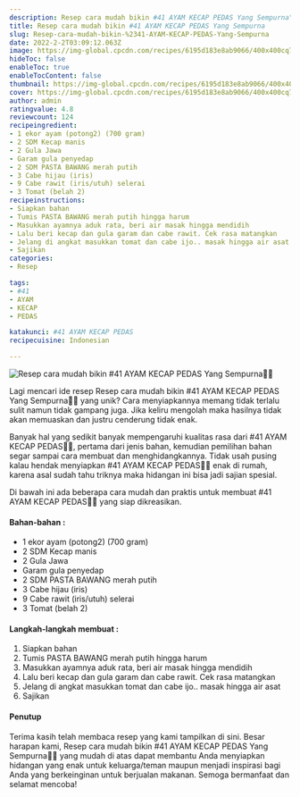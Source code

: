 ```yaml
---
description: Resep cara mudah bikin #41 AYAM KECAP PEDAS Yang Sempurna"
title: Resep cara mudah bikin #41 AYAM KECAP PEDAS Yang Sempurna
slug: Resep-cara-mudah-bikin-%2341-AYAM-KECAP-PEDAS-Yang-Sempurna
date: 2022-2-2T03:09:12.063Z
image: https://img-global.cpcdn.com/recipes/6195d183e8ab9066/400x400cq70/photo.jpg
hideToc: false
enableToc: true
enableTocContent: false
thumbnail: https://img-global.cpcdn.com/recipes/6195d183e8ab9066/400x400cq70/photo.jpg
cover: https://img-global.cpcdn.com/recipes/6195d183e8ab9066/400x400cq70/photo.jpg
author: admin
ratingvalue: 4.8
reviewcount: 124
recipeingredient:
- 1 ekor ayam (potong2) (700 gram)
- 2 SDM Kecap manis
- 2 Gula Jawa
- Garam gula penyedap
- 2 SDM PASTA BAWANG merah putih
- 3 Cabe hijau (iris)
- 9 Cabe rawit (iris/utuh) selerai
- 3 Tomat (belah 2)
recipeinstructions:
- Siapkan bahan
- Tumis PASTA BAWANG merah putih hingga harum
- Masukkan ayamnya aduk rata, beri air masak hingga mendidih
- Lalu beri kecap dan gula garam dan cabe rawit. Cek rasa matangkan
- Jelang di angkat masukkan tomat dan cabe ijo.. masak hingga air asat
- Sajikan
categories:
- Resep

tags:
- #41
- AYAM
- KECAP
- PEDAS

katakunci: #41 AYAM KECAP PEDAS
recipecuisine: Indonesian

---
```


![Resep cara mudah bikin #41 AYAM KECAP PEDAS Yang Sempurna👩‍🍳](https://img-global.cpcdn.com/recipes/6195d183e8ab9066/400x400cq70/photo.jpg)

Lagi mencari ide resep Resep cara mudah bikin #41 AYAM KECAP PEDAS Yang Sempurna👩‍🍳 yang unik? Cara menyiapkannya memang tidak terlalu sulit namun tidak gampang juga. Jika keliru mengolah maka hasilnya tidak akan memuaskan dan justru cenderung tidak enak.

Banyak hal yang sedikit banyak mempengaruhi kualitas rasa dari #41 AYAM KECAP PEDAS👩‍🍳, pertama dari jenis bahan, kemudian pemilihan bahan segar sampai cara membuat dan menghidangkannya. Tidak usah pusing kalau hendak menyiapkan #41 AYAM KECAP PEDAS👩‍🍳 enak di rumah, karena asal sudah tahu triknya maka hidangan ini bisa jadi sajian spesial.

Di bawah ini ada beberapa cara mudah dan praktis untuk membuat #41 AYAM KECAP PEDAS👩‍🍳 yang siap dikreasikan.

<!--inarticleads1-->

#### Bahan-bahan :

- 1 ekor ayam (potong2) (700 gram)
- 2 SDM Kecap manis
- 2 Gula Jawa
- Garam gula penyedap
- 2 SDM PASTA BAWANG merah putih
- 3 Cabe hijau (iris)
- 9 Cabe rawit (iris/utuh) selerai
- 3 Tomat (belah 2)

<!--inarticleads2-->

#### Langkah-langkah membuat :

1. Siapkan bahan
1. Tumis PASTA BAWANG merah putih hingga harum
1. Masukkan ayamnya aduk rata, beri air masak hingga mendidih
1. Lalu beri kecap dan gula garam dan cabe rawit. Cek rasa matangkan
1. Jelang di angkat masukkan tomat dan cabe ijo.. masak hingga air asat
1. Sajikan

#### Penutup

Terima kasih telah membaca resep yang kami tampilkan di sini. Besar harapan kami, Resep cara mudah bikin #41 AYAM KECAP PEDAS Yang Sempurna👩‍🍳 yang mudah di atas dapat membantu Anda menyiapkan hidangan yang enak untuk keluarga/teman maupun menjadi inspirasi bagi Anda yang berkeinginan untuk berjualan makanan. Semoga bermanfaat dan selamat mencoba!